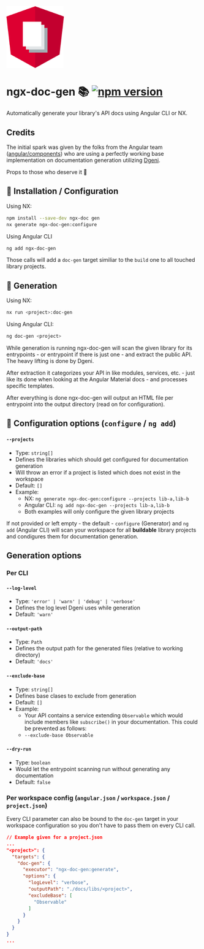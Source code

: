 <img src="https://raw.githubusercontent.com/bohoffi/ngx-doc-gen/develop/assets/logo.svg" width="150">

<!-- variables -->
[npm-image]: https://badge.fury.io/js/ngx-doc-gen.svg
[npm-url]: https://www.npmjs.com/package/ngx-doc-gen

# ngx-doc-gen 📚 [![npm version](https://img.shields.io/npm/v/ngx-doc-gen.svg)](https://www.npmjs.com/package/ngx-doc-gen)

Automatically generate your library's API docs using Angular CLI or NX.

## Credits <a name="credits"></a>

The initial spark was given by the folks from the Angular team ([angular/components](https://github.com/angular/components)) who are using a perfectly working base implementation on documentation generation utilizing [Dgeni](https://github.com/angular/dgeni).

Props to those who deserve it 🍻

## 📕 Installation / Configuration

Using NX:
```bash
npm install --save-dev ngx-doc gen
nx generate ngx-doc-gen:configure
```

Using Angular CLI
```bash
ng add ngx-doc-gen
```

Those calls will add a `doc-gen` target similiar to the `build` one to all touched library projects.

## 🤖 Generation

Using NX:
```bash
nx run <project>:doc-gen
```

Using Angular CLI:
```bash
ng doc-gen <project>
```

While generation is running ngx-doc-gen will scan the given library for its entrypoints  - or entrypoint if there is just one - and extract the public API. The heavy lifting is done by Dgeni.

After extraction it categorizes your API in like modules, services, etc. - just like its done when looking at the Angular Material docs - and processes specific templates.

After everything is done ngx-doc-gen will output an HTML file per entrypoint into the output directory (read on for configuration).

## 📖 Configuration options (`configure` / `ng add`)

#### `--projects`

* Type: `string[]`
* Defines the libraries which should get configured for documentation generation
* Will throw an error if a project is listed which does not exist in the workspace
* Default: `[]`
* Example:
  * NX: `ng generate ngx-doc-gen:configure --projects lib-a,lib-b`
  * Angular CLI: `ng add ngx-doc-gen --projects lib-a,lib-b`
  * Both examples will only configure the given library projects

If not provided or left empty - the default - `configure` (Generator) and `ng add` (Angular CLI) will scan your workspace for all __buildable__ library projects and condigures them for documentation generation.

## Generation options

### Per CLI

#### `--log-level`

* Type: `'error' | 'warn' | 'debug' | 'verbose'`
* Defines the log level Dgeni uses while generation
* Default: `'warn'`

#### `--output-path`

* Type: `Path`
* Defines the output path for the generated files (relative to working directory)
* Default: `'docs'`

#### `--exclude-base`

* Type: `string[]`
* Defines base clases to exclude from generation
* Default: `[]`
* Example:
  * Your API contains a service extending `Observable` which would include members like `subscribe()` in your documentation. This could be prevented as follows:
  * `--exclude-base Observable`

#### `--dry-run`

* Type: `boolean`
*  Would let the entrypoint scanning run without generating any documentation
* Default: `false`

### Per workspace config (`angular.json` / `workspace.json` / `project.json`)

Every CLI parameter can also be bound to the `doc-gen` target in your workspace configuration so you don't have to pass them on every CLI call.

```json
// Example given for a project.json
...
"<project>": {
  "targets": {
    "doc-gen": {
      "executor": "ngx-doc-gen:generate",
      "options": {
        "logLevel": "verbose",
        "outputPath": "./docs/libs/<project>",
        "excludeBase": [
          "Observable"
        ]
      }
    }
  }
}
...
```
